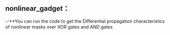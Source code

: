## nonlinear_gadget：

✅**You can run the code to get the Differential propagation characteristics of nonlinear masks over XOR gates and AND gates

